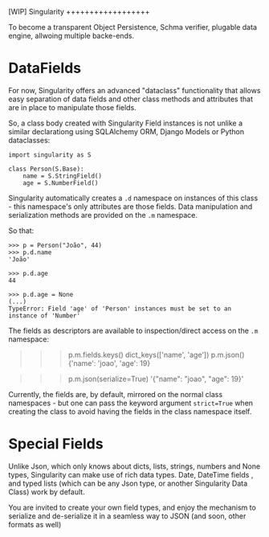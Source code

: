 [WIP] Singularity
++++++++++++++++++

To become a transparent  Object Persistence, Schma verifier, plugable
data engine, allwoing multiple backe-ends.


DataFields
============

For now, Singularity offers an advanced "dataclass" functionality that allows easy separation of
data fields and other class methods and attributes that are in place to manipulate those fields.

So, a class body created with Singularity Field instances is not unlike a similar declarationg using SQLAlchemy ORM, Django Models or Python dataclasses:

```
import singularity as S

class Person(S.Base):
    name = S.StringField()
    age = S.NumberField()
```

Singularity automatically creates a `.d` namespace on instances of this class - this namespace's only
attributes are those fields. Data manipulation and serialization methods are provided on the `.m` namespace.

So that:

```
>>> p = Person("João", 44)
>>> p.d.name
'João'

>>> p.d.age
44

>>> p.d.age = None
(...)
TypeError: Field 'age' of 'Person' instances must be set to an instance of 'Number'
```

The fields as descriptors are available to inspection/direct access on the `.m` namespace:
>>> p.m.fields.keys()
dict_keys(['name', 'age'])
>>> p.m.json()                                                                                              {'name': 'joao', 'age': 19}

>>> p.m.json(serialize=True)
'{"name": "joao", "age": 19}'


Currently, the fields are, by default, mirrored on the normal class namespaces - but one can pass
the keyword argument `strict=True` when creating the class to avoid having the fields in the class namespace itself.

Special Fields
===============

Unlike Json, which only knows about dicts, lists, strings, numbers and None types, Singularity can make use of rich data types. Date, DateTime fields , and typed lists (which can be any Json type, or another Singularity Data Class) work by default.

You are invited to create your own field types, and enjoy the mechanism to serialize and de-serialize it in a seamless way to JSON (and soon, other formats as well)



